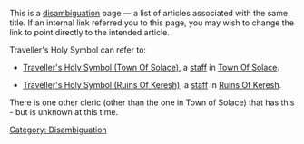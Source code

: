 This is a [disambiguation](:Category:_Disambiguation.md "wikilink") page
— a list of articles associated with the same title. If an internal link
referred you to this page, you may wish to change the link to point
directly to the intended article.

Traveller's Holy Symbol can refer to:

-   [Traveller's Holy Symbol (Town Of
    Solace)](Traveller's_Holy_Symbol_(Town_Of_Solace) "wikilink"), a
    [staff](:Category:_Staves.md "wikilink") in [Town Of
    Solace](:Category:_Town_Of_Solace.md "wikilink").

<!-- -->

-   [Traveller's Holy Symbol (Ruins Of
    Keresh)](Traveller's_Holy_Symbol_(Ruins_Of_Keresh) "wikilink"), a
    [staff](:Category:_Staves.md "wikilink") in [Ruins Of
    Keresh](:Category:_Ruins_Of_Keresh.md "wikilink").

There is one other cleric (other than the one in Town of Solace) that
has this - but is unknown at this time.

[Category: Disambiguation](Category:_Disambiguation "wikilink")
